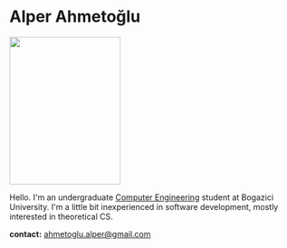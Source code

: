 # Alper Ahmetoğlu #

<img src='http://i.imgur.com/Ru3cME7.jpg' width='195.5' height='261.25' />

Hello. I'm an undergraduate [Computer Engineering](http://www.cmpe.boun.edu.tr) student at Bogazici University. I'm a little bit inexperienced in software development, mostly interested in theoretical CS.

**contact:** ahmetoglu.alper@gmail.com